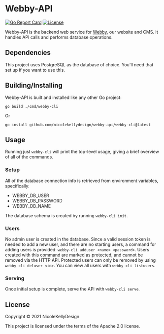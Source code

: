 # Webby-API

[![Go Report Card](https://goreportcard.com/badge/github.com/nicolekellydesign/webby-api)](https://goreportcard.com/report/github.com/nicolekellydesign/webby-api)
[![License](https://img.shields.io/github/license/nicolekellydesign/webby-api.svg)]()

Webby-API is the backend web service for [Webby](https://github.com/nicolekellydesign/webby), our website and CMS. It handles API calls and performs database operations.

## Dependencies

This project uses PostgreSQL as the database of choice. You'll need that set up if you want to use this.

## Building/Installing

Webby-API is built and installed like any other Go project:

```
go build ./cmd/webby-cli
```

Or

```
go install github.com/nicolekellydesign/webby-api/webby-cli@latest
```

## Usage

Running just `webby-cli` will print the top-level usage, giving a brief overview of all of the commands.

### Setup

All of the database connection info is retrieved from environment variables, specifically:

- WEBBY_DB_USER
- WEBBY_DB_PASSWORD
- WEBBY_DB_NAME

The database schema is created by running `webby-cli init`.

### Users

No admin user is created in the database. Since a valid session token is needed to add a new user, and there are no starting users, a command for adding users is provided: `webby-cli adduser <name> <password>`.
Users created with this command are marked as protected, and cannot be removed via the HTTP API. Protected users can only be removed by using `webby-cli deluser <id>`.
You can view all users with `webby-cli listusers`.

### Serving

Once initial setup is complete, serve the API with `webby-cli serve`.

## License

Copyright &copy; 2021 NicoleKellyDesign

This project is licensed under the terms of the Apache 2.0 license.
